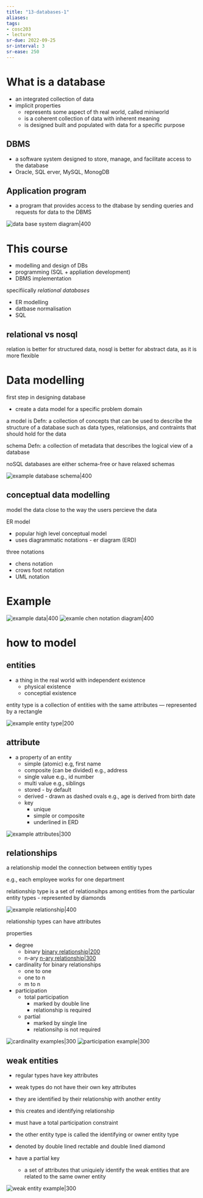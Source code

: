 ```yaml
---
title: "13-databases-1"
aliases: 
tags: 
- cosc203
- lecture
sr-due: 2022-09-25
sr-interval: 3
sr-ease: 250
---
```


# What is a database
- an integrated collection of data
- implicit properties
	- represents some aspect of th real world, called miniworld
	- is a coherent collection of data with inherent meaning
	- is designed built and populated with data for a specific purpose

## DBMS
- a software system designed to store, manage, and facilitate access to the database
- Oracle, SQL erver, MySQL, MonogDB

## Application program
- a program that provides access to the dtabase by sending queries and requests for data to the DBMS

![data base system diagram|400](https://i.imgur.com/3xzWCw6.png)

# This course
- modelling and design of DBs 
- programming  (SQL + appliation development)
- DBMS implementation

specifiically *relational databases*
- ER modelling
- datbase normalisation
- SQL

## relational vs nosql
relation is better for structured data, nosql is better for abstract data, as it is more flexible

# Data modelling
first step in designing database
- create a data model for a specific problem domain

a model is Defn: a collection of concepts that can be used to describe the structure of a database such as data types, relationsips, and contraints that should hold for the data

schema Defn: a collection of metadata that describes the logical view of a database

noSQL databases are either schema-free or have relaxed schemas

![example database schema|400](https://i.imgur.com/09ATkHZ.png)

## conceptual data modelling
model the data close to the way the users percieve the data

ER model
- popular high level conceptual model
- uses diagrammatic notations - er diagram (ERD)

three notations
- chens notation
- crows foot notation
- UML notation

# Example
![example data|400](https://i.imgur.com/t3fjN78.png)
![examle chen notation diagram|400](https://i.imgur.com/5a2TCXm.png)


# how to model
## entities
- a thing in the real world with independent existence
	- physical existence
	- conceptial existence

entity type is a collection of entities with the same attributes — represented by a rectangle

![example entity type|200](https://i.imgur.com/70VJhDg.png)

## attribute
- a property of an entity
	- simple (atomic) e.g, first name
	- composite (can be divided) e.g., address
	- single value e.g., id number
	- multi value e.g., siblings
	- stored - by default
	- derived - drawn as dashed ovals e.g., age is derived from birth date
	- key
		- unique
		- simple or composite
		- underlined in ERD

![example attributes|300](https://i.imgur.com/D50Uxad.png)

## relationships
a relationship model the connection between entitiy types

e.g., each employee works for one department

relationship type is a set of relationsihps among entities from the particular entity types
	- represented by diamonds

![example relationship|400](https://i.imgur.com/5ZmJerl.png)


relationship types can have attributes

 properties
 - degree
	 - binary [binary relationship|200](https://i.imgur.com/QDpdMo7.png)
	 - n-ary [n-ary relationship|300](https://i.imgur.com/7oIJP5j.png)
- cardinality for binary relationships
	- one to one
	- one to n
	- m to n
- participation
	- total participation
		- marked by double line
		- relationship is required
	- partial
		- marked by single line
		- relationsihp is not required

![cardinality examples|300](https://i.imgur.com/DmHQaVc.png)
![participation example|300](https://i.imgur.com/hH0v4bR.png)

## weak entities
- regular types have key attributes

- weak types do not have their own key attributes
- they are identified by their relationship with another entity
- this creates and identifying relationship
- must have a total participation constraint
- the other entity type is called the identifying or owner entity type
- denoted by double lined rectable and double lined diamond
- have a partial key
	- a set of attributes that uniquiely identify the weak entities that are related to the same owner entity

![weak entity example|300](https://i.imgur.com/4JMDcN7.png)

